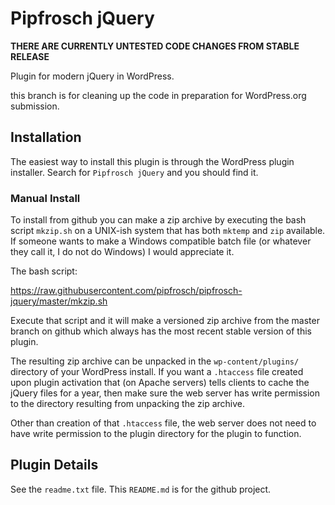 Pipfrosch jQuery
================

__THERE ARE CURRENTLY UNTESTED CODE CHANGES FROM STABLE RELEASE__

Plugin for modern jQuery in WordPress.

this branch is for cleaning up the code in preparation for WordPress.org
submission.

Installation
------------
The easiest way to install this plugin is through the WordPress plugin
installer. Search for `Pipfrosch jQuery` and you should find it.

### Manual Install

To install from github you can make a zip archive by executing the bash script
`mkzip.sh` on a UNIX-ish system that has both `mktemp` and `zip` available. If
someone wants to make a Windows compatible batch file (or whatever they call
it, I do not do Windows) I would appreciate it.

The bash script:

https://raw.githubusercontent.com/pipfrosch/pipfrosch-jquery/master/mkzip.sh

Execute that script and it will make a versioned zip archive from the master
branch on github which always has the most recent stable version of this
plugin.

The resulting zip archive can be unpacked in the `wp-content/plugins/`
directory of your WordPress install. If you want a `.htaccess` file created
upon plugin activation that (on Apache servers) tells clients to cache the
jQuery files for a year, then make sure the web server has write permission
to the directory resulting from unpacking the zip archive.

Other than creation of that `.htaccess` file, the web server does not need to
have write permission to the plugin directory for the plugin to function.


Plugin Details
--------------

See the `readme.txt` file. This `README.md` is for the github project.
